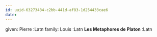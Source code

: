 ```yaml
---
id: uuid-63273434-c2bb-441d-af83-1d254433cae6
date: 
---
```


given: Pierre :Latn
family: Louis :Latn
**Les Metaphores de Platon** :Latn